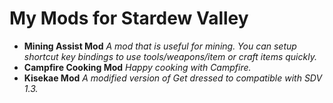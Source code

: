 # My Mods for Stardew Valley
* **Mining Assist Mod**
  _A mod that is useful for mining. You can setup shortcut key bindings to use tools/weapons/item or craft items quickly._
* **Campfire Cooking Mod**
  _Happy cooking with Campfire._
* **Kisekae Mod**
_A modified version of Get dressed to compatible with SDV 1.3._
